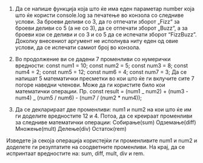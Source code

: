 1. Да се напише функција која што ќе има еден параметар number која што ќе користи console.log за печатење во конзола со следниве услови. За броеви деливи со 3, да го отпечати зборот „Fizz“ за броеви деливи со 5 (а не со 3), да се отпечати зборот „Buzz“, а за броеви кои се деливи и со 3 и со 5 да се испечати зборот “FizzBuzz”. Доколку внесениот аргумент не исполнува ниту еден од овие услови, да се испечати самиот број во конзола.

2. Во продолжение ви се дадени 7 променливи со нумерички вредности:
   const num1 = 10;
   const num2 = 5;
   const num3 = 8;
   const num4 = 2;
   const num5 = 12;
   const num6 = 4;
   const num7 = 3;
   Да се напишат 5 математички пресметки во кои што ќе ги вклучите сите 7 погоре наведни членови. Може да ги користите било кои математички операции.
   Пр. const result = (num1 _ num2) + (num3 - num4) _ (num5 / num6) - (num7 / (num2 \* num4));

3. Да се декларираат две променливи: num1 и num2 на кои што ќе им ги доделите вредностите 12 и 4. Потоа, да се креираат променливи за следниве математички операции:
   Собирање(sum)
   Одземање(diff)
   Множење(mult)
   Делење(div)
   Остаток(rem)

Изведете ја секоја операција користејќи ги променливите num1 и num2 и доделете ги резултатите на соодветните променливи. На крај, да се испринтаат вредностите на: sum, diff, mult, div и rem.
